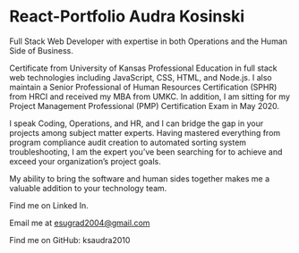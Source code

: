 # React-Portfolio Audra Kosinski

Full Stack Web Developer with expertise in both Operations and the Human Side of Business.

Certificate from University of Kansas Professional Education in full stack web technologies including JavaScript, CSS, HTML, and Node.js. I also maintain a Senior Professional of Human Resources Certification (SPHR) from HRCI and received my MBA from UMKC. In addition, I am sitting for my Project Management Professional (PMP) Certification Exam in May 2020.

I speak Coding, Operations, and HR, and I can bridge the gap in your projects among subject matter experts. Having mastered everything from program compliance audit creation to automated sorting system troubleshooting, I am the expert you’ve been searching for to achieve and exceed your organization’s project goals.

My ability to bring the software and human sides together makes me a valuable addition to your technology team.

Find me on Linked In. 

Email me at esugrad2004@gmail.com

Find me on GitHub: ksaudra2010
